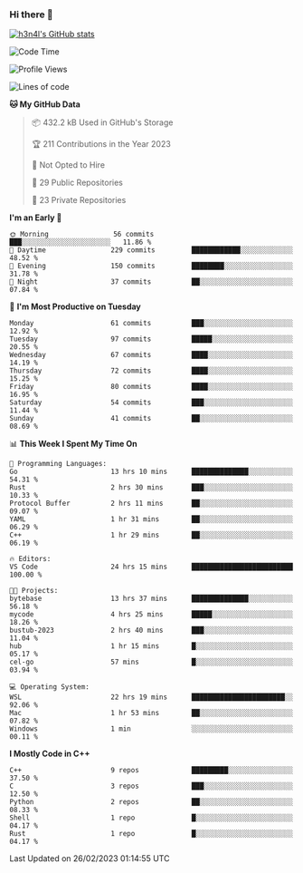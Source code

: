 ### Hi there 👋

[![h3n4l's GitHub stats](https://github-readme-stats.vercel.app/api?username=h3n4l&count_private=true&show_icons=true&theme=radical)](https://github.com/h3n4l/github-readme-stats)

<!--START_SECTION:waka-->
![Code Time](http://img.shields.io/badge/Code%20Time-974%20hrs%2018%20mins-blue)

![Profile Views](http://img.shields.io/badge/Profile%20Views-1-blue)

![Lines of code](https://img.shields.io/badge/From%20Hello%20World%20I%27ve%20Written-1.7%20million%20lines%20of%20code-blue)

**🐱 My GitHub Data** 

> 📦 432.2 kB Used in GitHub's Storage 
 > 
> 🏆 211 Contributions in the Year 2023
 > 
> 🚫 Not Opted to Hire
 > 
> 📜 29 Public Repositories 
 > 
> 🔑 23 Private Repositories 
 > 
**I'm an Early 🐤** 

```text
🌞 Morning                56 commits          ███░░░░░░░░░░░░░░░░░░░░░░   11.86 % 
🌆 Daytime                229 commits         ████████████░░░░░░░░░░░░░   48.52 % 
🌃 Evening                150 commits         ████████░░░░░░░░░░░░░░░░░   31.78 % 
🌙 Night                  37 commits          ██░░░░░░░░░░░░░░░░░░░░░░░   07.84 % 
```
📅 **I'm Most Productive on Tuesday** 

```text
Monday                   61 commits          ███░░░░░░░░░░░░░░░░░░░░░░   12.92 % 
Tuesday                  97 commits          █████░░░░░░░░░░░░░░░░░░░░   20.55 % 
Wednesday                67 commits          ████░░░░░░░░░░░░░░░░░░░░░   14.19 % 
Thursday                 72 commits          ████░░░░░░░░░░░░░░░░░░░░░   15.25 % 
Friday                   80 commits          ████░░░░░░░░░░░░░░░░░░░░░   16.95 % 
Saturday                 54 commits          ███░░░░░░░░░░░░░░░░░░░░░░   11.44 % 
Sunday                   41 commits          ██░░░░░░░░░░░░░░░░░░░░░░░   08.69 % 
```


📊 **This Week I Spent My Time On** 

```text
💬 Programming Languages: 
Go                       13 hrs 10 mins      ██████████████░░░░░░░░░░░   54.31 % 
Rust                     2 hrs 30 mins       ███░░░░░░░░░░░░░░░░░░░░░░   10.33 % 
Protocol Buffer          2 hrs 11 mins       ██░░░░░░░░░░░░░░░░░░░░░░░   09.07 % 
YAML                     1 hr 31 mins        ██░░░░░░░░░░░░░░░░░░░░░░░   06.29 % 
C++                      1 hr 29 mins        ██░░░░░░░░░░░░░░░░░░░░░░░   06.19 % 

🔥 Editors: 
VS Code                  24 hrs 15 mins      █████████████████████████   100.00 % 

🐱‍💻 Projects: 
bytebase                 13 hrs 37 mins      ██████████████░░░░░░░░░░░   56.18 % 
mycode                   4 hrs 25 mins       █████░░░░░░░░░░░░░░░░░░░░   18.26 % 
bustub-2023              2 hrs 40 mins       ███░░░░░░░░░░░░░░░░░░░░░░   11.04 % 
hub                      1 hr 15 mins        █░░░░░░░░░░░░░░░░░░░░░░░░   05.17 % 
cel-go                   57 mins             █░░░░░░░░░░░░░░░░░░░░░░░░   03.94 % 

💻 Operating System: 
WSL                      22 hrs 19 mins      ███████████████████████░░   92.06 % 
Mac                      1 hr 53 mins        ██░░░░░░░░░░░░░░░░░░░░░░░   07.82 % 
Windows                  1 min               ░░░░░░░░░░░░░░░░░░░░░░░░░   00.11 % 
```

**I Mostly Code in C++** 

```text
C++                      9 repos             █████████░░░░░░░░░░░░░░░░   37.50 % 
C                        3 repos             ███░░░░░░░░░░░░░░░░░░░░░░   12.50 % 
Python                   2 repos             ██░░░░░░░░░░░░░░░░░░░░░░░   08.33 % 
Shell                    1 repo              █░░░░░░░░░░░░░░░░░░░░░░░░   04.17 % 
Rust                     1 repo              █░░░░░░░░░░░░░░░░░░░░░░░░   04.17 % 
```




 Last Updated on 26/02/2023 01:14:55 UTC
<!--END_SECTION:waka-->

